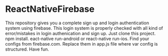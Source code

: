 # ReactNativeFirebase
This repository gives you a complete sign up and login authentication system using firebase.
 This login system is properly checked with all kind of error/mistakes in login authenication and sign up.
 Just clone this project.
 npm install.
 eact-native run-android or react-native run-ios.
 Find your configs from firebase.com.
 Replace them in app.js file where var config is structured.
 Have fun.

